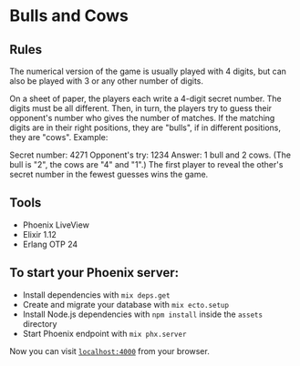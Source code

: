 # Bulls and Cows

## Rules

The numerical version of the game is usually played with 4 digits, but can also be played with 3 or any other number of digits.

On a sheet of paper, the players each write a 4-digit secret number. The digits must be all different. Then, in turn, the players try to guess their opponent's number who gives the number of matches. If the matching digits are in their right positions, they are "bulls", if in different positions, they are "cows". Example:

Secret number: 4271 Opponent's try: 1234 Answer: 1 bull and 2 cows. (The bull is "2", the cows are "4" and "1".) The first player to reveal the other's secret number in the fewest guesses wins the game.

## Tools

- Phoenix LiveView
- Elixir 1.12
- Erlang OTP 24

## To start your Phoenix server:

- Install dependencies with `mix deps.get`
- Create and migrate your database with `mix ecto.setup`
- Install Node.js dependencies with `npm install` inside the `assets` directory
- Start Phoenix endpoint with `mix phx.server`

Now you can visit [`localhost:4000`](http://localhost:4000) from your browser.
